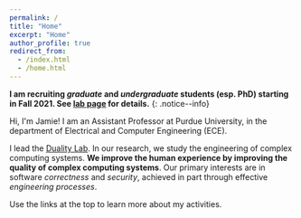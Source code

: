 ```yaml
---
permalink: /
title: "Home"
excerpt: "Home"
author_profile: true
redirect_from: 
  - /index.html
  - /home.html
---
```


**I am recruiting *graduate* and *undergraduate* students (esp. PhD) starting in Fall 2021. See [lab page](research/) for details.**
{: .notice--info}

Hi, I'm Jamie!
I am an Assistant Professor at Purdue University, in the department of Electrical and Computer Engineering (ECE).

I lead the [Duality Lab](/research).
In our research, we study the engineering of complex computing systems.
**We improve the human experience by improving the quality of complex computing systems**.
Our primary interests are in software *correctness* and *security*, achieved in part through effective *engineering processes*.

Use the links at the top to learn more about my activities.
